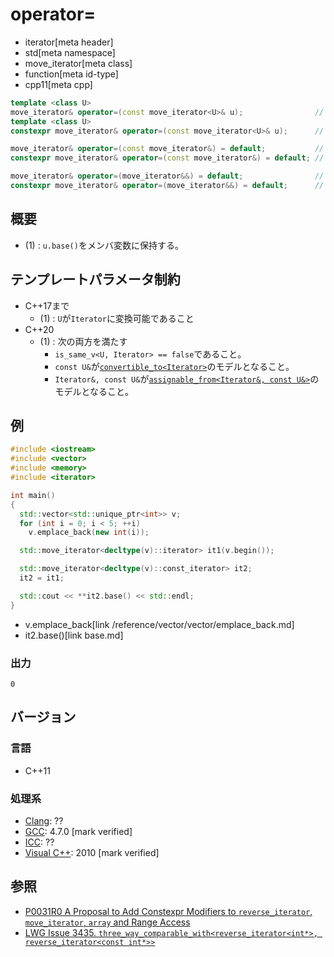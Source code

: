 # operator=
* iterator[meta header]
* std[meta namespace]
* move_iterator[meta class]
* function[meta id-type]
* cpp11[meta cpp]

```cpp
template <class U>
move_iterator& operator=(const move_iterator<U>& u);                // (1) C++11
template <class U>
constexpr move_iterator& operator=(const move_iterator<U>& u);      // (1) C++17

move_iterator& operator=(const move_iterator&) = default;           // (2) C++11
constexpr move_iterator& operator=(const move_iterator&) = default; // (2) C++17

move_iterator& operator=(move_iterator&&) = default;                // (3) C++11
constexpr move_iterator& operator=(move_iterator&&) = default;      // (3) C++17
```

## 概要
- (1) : `u.base()`をメンバ変数に保持する。

## テンプレートパラメータ制約

- C++17まで
    - (1) : `U`が`Iterator`に変換可能であること
- C++20
    - (1) : 次の両方を満たす
        - `is_same_v<U, Iterator> == false`であること。
        - `const U&`が[`convertible_to<Iterator>`](/reference/concepts/convertible_to.md)のモデルとなること。
        - `Iterator&, const U&`が[`assignable_from<Iterator&, const U&>`](/reference/concepts/assignable_from.md)のモデルとなること。


## 例
```cpp example
#include <iostream>
#include <vector>
#include <memory>
#include <iterator>

int main()
{
  std::vector<std::unique_ptr<int>> v;
  for (int i = 0; i < 5; ++i)
    v.emplace_back(new int(i));

  std::move_iterator<decltype(v)::iterator> it1(v.begin());

  std::move_iterator<decltype(v)::const_iterator> it2;
  it2 = it1;

  std::cout << **it2.base() << std::endl;
}
```
* v.emplace_back[link /reference/vector/vector/emplace_back.md]
* it2.base()[link base.md]

### 出力
```
0
```

## バージョン
### 言語
- C++11

### 処理系
- [Clang](/implementation.md#clang): ??
- [GCC](/implementation.md#gcc): 4.7.0 [mark verified]
- [ICC](/implementation.md#icc): ??
- [Visual C++](/implementation.md#visual_cpp): 2010 [mark verified]


## 参照
- [P0031R0 A Proposal to Add Constexpr Modifiers to `reverse_iterator`, `move_iterator`, `array` and Range Access](http://www.open-std.org/jtc1/sc22/wg21/docs/papers/2015/p0031r0.html)
- [LWG Issue 3435. `three_way_comparable_with<reverse_iterator<int*>, reverse_iterator<const int*>>`](https://cplusplus.github.io/LWG/issue3435)
